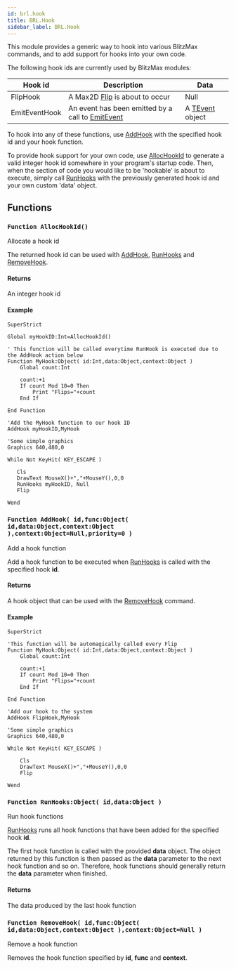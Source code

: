 ```yaml
---
id: brl.hook
title: BRL.Hook
sidebar_label: BRL.Hook
---
```




This module provides a generic way to hook into various BlitzMax commands, and to add support for 
hooks into your own code.

The following hook ids are currently used by BlitzMax modules:

| Hook id | Description | Data |
| --- | --- | --- |
| FlipHook | A Max2D [Flip](../../brl/brl.graphics/#function-flip-sync-1) is about to occur | Null |
| EmitEventHook | An event has been emitted by a call to [EmitEvent](../../brl/brl.event/#function-emitevent-event-tevent) | A [TEvent](../../brl/brl.event/tevent) object |

To hook into any of these functions, use [AddHook](../../brl/brl.hook/#function-addhook-id-func-object-id-data-object-context-object-context-object-null-priority-0) with the specified hook id and your hook function.

To provide hook support for your own code, use [AllocHookId](../../brl/brl.hook/#function-allochookid) to generate a valid integer hook id 
somewhere in your program's startup code. Then, when the section of code you would like to be 
'hookable' is about to execute, simply call [RunHooks](../../brl/brl.hook/#function-runhooks-object-id-data-object) with the previously generated hook id and your
own custom 'data' object. 


## Functions

### `Function AllocHookId()`

Allocate a hook id


The returned hook id can be used with [AddHook](../../brl/brl.hook/#function-addhook-id-func-object-id-data-object-context-object-context-object-null-priority-0), [RunHooks](../../brl/brl.hook/#function-runhooks-object-id-data-object) and [RemoveHook](../../brl/brl.hook/#function-removehook-id-func-object-id-data-object-context-object-context-object-null).


#### Returns
An integer hook id


#### Example
```blitzmax
SuperStrict

Global myHookID:Int=AllocHookId()

' This function will be called everytime RunHook is executed due to the AddHook action below
Function MyHook:Object( id:Int,data:Object,context:Object )
	Global count:Int
	
	count:+1
	If count Mod 10=0 Then
		Print "Flips="+count
	End If
	
End Function

'Add the MyHook function to our hook ID
AddHook myHookID,MyHook

'Some simple graphics
Graphics 640,480,0

While Not KeyHit( KEY_ESCAPE )

   Cls
   DrawText MouseX()+","+MouseY(),0,0
   RunHooks myHookID, Null
   Flip

Wend
```

### `Function AddHook( id,func:Object( id,data:Object,context:Object ),context:Object=Null,priority=0 )`

Add a hook function


Add a hook function to be executed when [RunHooks](../../brl/brl.hook/#function-runhooks-object-id-data-object) is called with the specified hook <b>id</b>.


#### Returns
A hook object that can be used with the [RemoveHook](../../brl/brl.hook/#function-removehook-id-func-object-id-data-object-context-object-context-object-null) command.


#### Example
```blitzmax
SuperStrict

'This function will be automagically called every Flip
Function MyHook:Object( id:Int,data:Object,context:Object )
	Global count:Int
	
	count:+1
	If count Mod 10=0 Then
		Print "Flips="+count
	End If
	
End Function

'Add our hook to the system
AddHook FlipHook,MyHook

'Some simple graphics
Graphics 640,480,0

While Not KeyHit( KEY_ESCAPE )

	Cls
	DrawText MouseX()+","+MouseY(),0,0
	Flip

Wend
```

### `Function RunHooks:Object( id,data:Object )`

Run hook functions


[RunHooks](../../brl/brl.hook/#function-runhooks-object-id-data-object) runs all hook functions that have been added for the specified hook <b>id</b>.

The first hook function is called with the provided <b>data</b> object. The object returned by
this function is then passed as the <b>data</b> parameter to the next hook function and so on.
Therefore, hook functions should generally return the <b>data</b> parameter when finished.


#### Returns
The data produced by the last hook function



### `Function RemoveHook( id,func:Object( id,data:Object,context:Object ),context:Object=Null )`

Remove a hook function


Removes the hook function specified by <b>id</b>, <b>func</b> and <b>context</b>.



